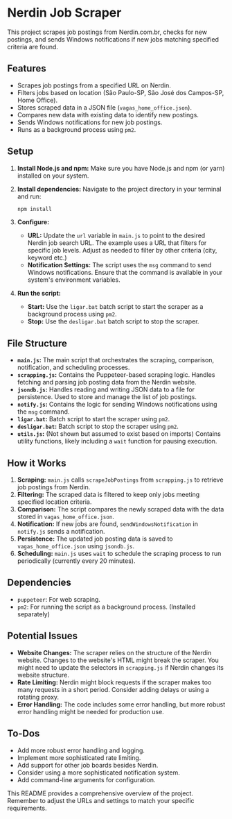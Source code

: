 # Nerdin Job Scraper

This project scrapes job postings from Nerdin.com.br, checks for new postings, and sends Windows notifications if new jobs matching specified criteria are found.

## Features

* Scrapes job postings from a specified URL on Nerdin.
* Filters jobs based on location (São Paulo-SP, São José dos Campos-SP, Home Office).
* Stores scraped data in a JSON file (`vagas_home_office.json`).
* Compares new data with existing data to identify new postings.
* Sends Windows notifications for new job postings.
* Runs as a background process using `pm2`.

## Setup

1. **Install Node.js and npm:** Make sure you have Node.js and npm (or yarn) installed on your system.

2. **Install dependencies:** Navigate to the project directory in your terminal and run:

   ```bash
   npm install
   ```

3. **Configure:**
    * **URL:**  Update the `url` variable in `main.js` to point to the desired Nerdin job search URL.  The example uses a URL that filters for specific job levels.  Adjust as needed to filter by other criteria (city, keyword etc.)
    * **Notification Settings:** The script uses the `msg` command to send Windows notifications. Ensure that the command is available in your system's environment variables.

4. **Run the script:**

   * **Start:** Use the `ligar.bat` batch script to start the scraper as a background process using `pm2`.
   * **Stop:** Use the `desligar.bat` batch script to stop the scraper.

## File Structure

* **`main.js`:** The main script that orchestrates the scraping, comparison, notification, and scheduling processes.
* **`scrapping.js`:** Contains the Puppeteer-based scraping logic.  Handles fetching and parsing job posting data from the Nerdin website.
* **`jsondb.js`:**  Handles reading and writing JSON data to a file for persistence.  Used to store and manage the list of job postings.
* **`notify.js`:**  Contains the logic for sending Windows notifications using the `msg` command.
* **`ligar.bat`:** Batch script to start the scraper using `pm2`.
* **`desligar.bat`:** Batch script to stop the scraper using `pm2`.
* **`utils.js`:** (Not shown but assumed to exist based on imports) Contains utility functions, likely including a `wait` function for pausing execution.


## How it Works

1. **Scraping:** `main.js` calls `scrapeJobPostings` from `scrapping.js` to retrieve job postings from Nerdin.
2. **Filtering:** The scraped data is filtered to keep only jobs meeting specified location criteria.
3. **Comparison:**  The script compares the newly scraped data with the data stored in `vagas_home_office.json`.
4. **Notification:** If new jobs are found, `sendWindowsNotification` in `notify.js` sends a notification.
5. **Persistence:**  The updated job posting data is saved to `vagas_home_office.json` using `jsondb.js`.
6. **Scheduling:** `main.js` uses `wait` to schedule the scraping process to run periodically (currently every 20 minutes).


## Dependencies

* `puppeteer`: For web scraping.
* `pm2`: For running the script as a background process.  (Installed separately)


## Potential Issues

* **Website Changes:** The scraper relies on the structure of the Nerdin website. Changes to the website's HTML might break the scraper. You might need to update the selectors in `scrapping.js` if Nerdin changes its website structure.
* **Rate Limiting:**  Nerdin might block requests if the scraper makes too many requests in a short period. Consider adding delays or using a rotating proxy.
* **Error Handling:**  The code includes some error handling, but more robust error handling might be needed for production use.


## To-Dos

* Add more robust error handling and logging.
* Implement more sophisticated rate limiting.
* Add support for other job boards besides Nerdin.
* Consider using a more sophisticated notification system.
* Add command-line arguments for configuration.


This README provides a comprehensive overview of the project. Remember to adjust the URLs and settings to match your specific requirements.